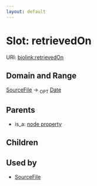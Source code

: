 ```yaml
---
layout: default
---
```



# Slot: retrievedOn




URI: [biolink:retrievedOn](https://w3id.org/biolink/vocab/retrievedOn)

## Domain and Range

[SourceFile](SourceFile.md) ->  <sub>OPT</sub> [Date](Date.md)

## Parents

 *  is_a: [node property](node_property.md)

## Children


## Used by

 * [SourceFile](SourceFile.md)

